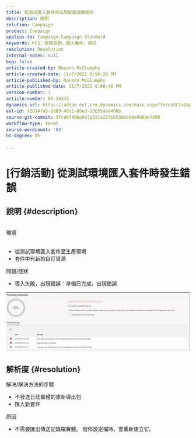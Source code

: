 ```yaml
---
title: 從測試匯入套件時出現促銷活動錯誤
description: 說明
solution: Campaign
product: Campaign
applies-to: Campaign,Campaign Standard
keywords: KCS，促銷活動，匯入套件，測試
resolution: Resolution
internal-notes: null
bug: false
article-created-by: Roxann McGlumphy
article-created-date: 11/7/2022 8:56:28 PM
article-published-by: Roxann McGlumphy
article-published-date: 11/7/2022 9:08:48 PM
version-number: 3
article-number: KA-16343
dynamics-url: https://adobe-ent.crm.dynamics.com/main.aspx?forceUCI=1&pagetype=entityrecord&etn=knowledgearticle&id=8c0ff8a1-de5e-ed11-9561-6045bd006704
exl-id: f2014fa5-bd89-48d2-85ed-33b55daa408b
source-git-commit: 3fc967406e8b7a321a223bb538eb90e9d69e7b98
workflow-type: tm+mt
source-wordcount: '83'
ht-degree: 8%

---
```


# [行銷活動] 從測試環境匯入套件時發生錯誤

## 說明 {#description}

<br>環境<br><br>
- 從測試環境匯入套件至生產環境
- 套件中有新的自訂資源

問題/症狀
- 導入失敗，出現錯誤：準備已完成，出現錯誤


![](assets/___333e555a-e05e-ed11-9561-6045bd006704___.jpeg)




## 解析度 {#resolution}

解決/解決方法的步驟
- 不發送日誌實體的重新導出包
- 匯入新套件

原因
- 不需要匯出傳送記錄檔實體。 發佈設定檔時，會重新建立它。
